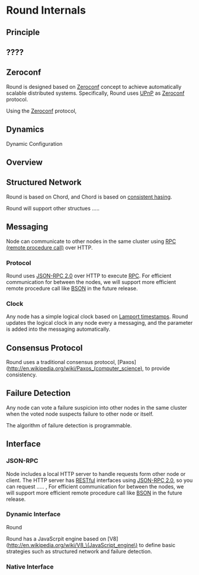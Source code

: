 # Round Internals

## Principle

## ????

## Zeroconf

Round is designed based on [Zeroconf](http://www.zeroconf.org/) concept to achieve automatically scalable distributed systems. Specifically, Round uses [UPnP](http://upnp.org) as [Zeroconf](http://www.zeroconf.org/) protocol.

Using the [Zeroconf](http://www.zeroconf.org/) protocol,  

## Dynamics

Dynamic Configuration

## Overview

## Structured Network

Round is based on Chord, and Chord is based on [consistent hasing](http://en.wikipedia.org/wiki/Consistent_hashing).

Round will support other structues .....

## Messaging

Node can communicate to other nodes in the same cluster using [RPC (remote procedure call)](http://en.wikipedia.org/wiki/Remote_procedure_call) over HTTP.

### Protocol

Round uses [JSON-RPC 2.0](http://www.jsonrpc.org/specification) over HTTP to execute [RPC](http://en.wikipedia.org/wiki/Remote_procedure_call). For efficient communication for between the nodes, we will support more efficient remote procedure call like  [BSON](http://bsonspec.org) in the future release.

### Clock

Any node has a simple logical clock based on [Lamport timestamps](http://en.wikipedia.org/wiki/Lamport_timestamps). Round updates the logical clock in any node every a messaging, and the parameter is added into the messaging automatically.

## Consensus Protocol

Round uses a traditional consensus protocol, [Paxos](http://en.wikipedia.org/wiki/Paxos_(computer_science), to provide consistency.

## Failure Detection

Any node can vote a failure suspicion into other nodes in the same cluster when the voted node suspects failure to other node or itself.

The algorithm of failure detection is programmable.

## Interface

### JSON-RPC

Node includes a local HTTP server to handle requests form other node or client. The HTTP server has [RESTful](http://en.wikipedia.org/wiki/Representational_state_transfer) interfaces using [JSON-RPC 2.0](http://www.jsonrpc.org/specification), so you can request ..... , For efficient communication for between the nodes, we will support more efficient remote procedure call like  [BSON](http://bsonspec.org) in the future release.

### Dynamic Interface

Round

Round has a JavaScrpit engine based on [V8](http://en.wikipedia.org/wiki/V8_\(JavaScript_engine\) to define basic strategies such as structured network and failure detection.

### Native Interface
